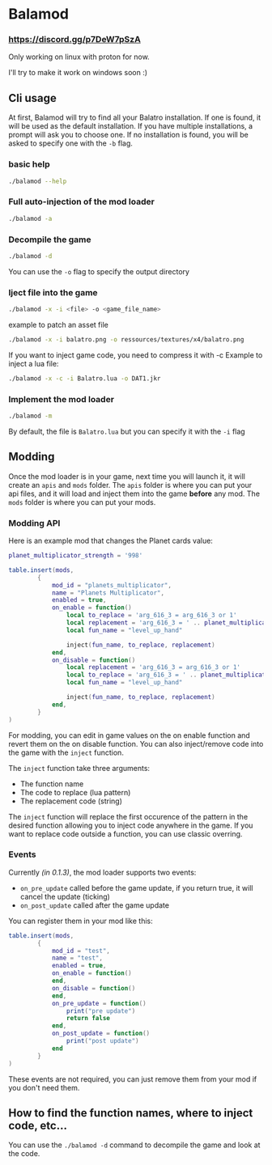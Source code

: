 # Balamod

### https://discord.gg/p7DeW7pSzA

Only working on linux with proton for now.

I'll try to make it work on windows soon :)

## Cli usage

At first, Balamod will try to find all your Balatro installation.
If one is found, it will be used as the default installation.
If you have multiple installations, a prompt will ask you to choose one.
If no installation is found, you will be asked to specify one with the `-b` flag.

### basic help
```bash
./balamod --help
```

### Full auto-injection of the mod loader
```bash
./balamod -a
```

### Decompile the game
```bash
./balamod -d
```
You can use the `-o` flag to specify the output directory

### Iject file into the game
```bash
./balamod -x -i <file> -o <game_file_name>
```
example to patch an asset file
```bash
./balamod -x -i balatro.png -o ressources/textures/x4/balatro.png
```
If you want to inject game code, you need to compress it with -c
Example to inject a lua file:
```bash
./balamod -x -c -i Balatro.lua -o DAT1.jkr
```

### Implement the mod loader
```bash
./balamod -m
```
By default, the file is `Balatro.lua` but you can specify it with the `-i` flag

## Modding
Once the mod loader is in your game, next time you will launch it, it will create an `apis` and `mods` folder.
The `apis` folder is where you can put your api files, and it will load and inject them into the game **before** any mod.
The `mods` folder is where you can put your mods.

### Modding API
Here is an example mod that changes the Planet cards value:
```lua
planet_multiplicator_strength = '998'

table.insert(mods,
        {
            mod_id = "planets_multiplicator",
            name = "Planets Multiplicator",
            enabled = true,
            on_enable = function()
                local to_replace = 'arg_616_3 = arg_616_3 or 1'
                local replacement = 'arg_616_3 = ' .. planet_multiplicator_strength
                local fun_name = "level_up_hand"

                inject(fun_name, to_replace, replacement)
            end,
            on_disable = function()
                local replacement = 'arg_616_3 = arg_616_3 or 1'
                local to_replace = 'arg_616_3 = ' .. planet_multiplicator_strength
                local fun_name = "level_up_hand"

                inject(fun_name, to_replace, replacement)
            end,
        }
)
```

For modding, you can edit in game values on the on enable function and revert them on the on disable function.
You can also inject/remove code into the game with the `inject` function.

The `inject` function take three arguments:
- The function name
- The code to replace (lua pattern)
- The replacement code (string)

The `inject` function will replace the first occurence of the pattern in the desired function allowing you to inject code anywhere in the game.
If you want to replace code outside a function, you can use classic overring.

### Events
Currently *(in 0.1.3)*, the mod loader supports two events:
- `on_pre_update` called before the game update, if you return true, it will cancel the update (ticking)
- `on_post_update` called after the game update

You can register them in your mod like this:
```lua
table.insert(mods,
        {
            mod_id = "test",
            name = "test",
            enabled = true,
            on_enable = function()
            end,
            on_disable = function()
            end,
            on_pre_update = function()
                print("pre update")
                return false
            end,
            on_post_update = function()
                print("post update")
            end
        }
)
```

These events are not required, you can just remove them from your mod if you don't need them.


## How to find the function names, where to inject code, etc...
You can use the `./balamod -d` command to decompile the game and look at the code.
